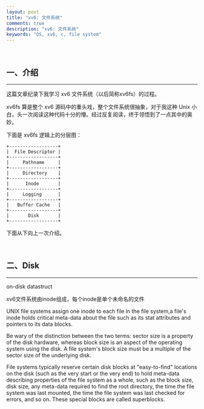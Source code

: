 ```yaml
---
layout: post
title: "xv6: 文件系统"
comments: true
description: "xv6: 文件系统"
keywords: "OS, xv6, c, file system"
---
```


&nbsp;

## 一、介绍

___

这篇文章纪录下我学习 xv6 文件系统（以后简称xv6fs）的过程。

xv6fs 算是整个 xv6 源码中的重头戏，整个文件系统很抽象，对于我这种 Unix 小白，头一次阅读这种代码十分的懵。经过反复阅读，终于领悟到了一点其中的奥妙。

下面是 xv6fs 逻辑上的分层图：

```
+------------------+
|  File Descriptor |
+------------------+
|     Pathname     |
+------------------+
|     Directory    |
+------------------+
|      Inode       |
+------------------+
|     Logging      |
+------------------+
|   Buffer Cache   |
+------------------+
|       Disk       |
+------------------+
```

下面从下向上一次介绍。

&nbsp;

## 二、Disk

___

on-disk datastruct








xv6文件系统由inode组成，每个inode是单个未命名的文件

UNIX file systems assign one inode to each file in the file system,a file's inode holds critical meta-data about the file such as its stat attributes and pointers to its data blocks.

Be wary of the distinction between the two terms: sector size is a property of the disk hardware, whereas block size is an aspect of the operating system using the disk. A file system's block size must be a multiple of the sector size of the underlying disk.

File systems typically reserve certain disk blocks at "easy-to-find" locations on the disk (such as the very start or the very end) to hold meta-data describing properties of the file system as a whole, such as the block size, disk size, any meta-data required to find the root directory, the time the file system was last mounted, the time the file system was last checked for errors, and so on. These special blocks are called superblocks.